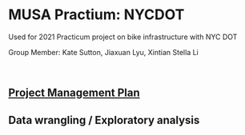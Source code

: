 # MUSA Practium: NYCDOT
Used for 2021 Practicum project on bike infrastructure with NYC DOT

Group Member: Kate Sutton, Jiaxuan Lyu, Xintian Stella Li

<br>

## <a href="https://github.com/kateesutt/practicum-nycdot/blob/main/ProjectManagementPlan.md">Project Management Plan</a>

## Data wrangling / Exploratory analysis
